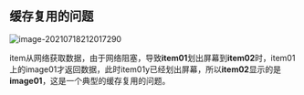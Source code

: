 ## 缓存复用的问题

![image-20210718212017290](https://iqqcode-blog.oss-cn-beijing.aliyuncs.com/img-2021-later/20210718212017.png)

item从网络获取数据，由于网络阻塞，导致**item01**划出屏幕到**item02**时，item01上的image01才返回数据，此时item01y已经划出屏幕，所以**item02**显示的是**image01**，这是一个典型的缓存复用的问题。

